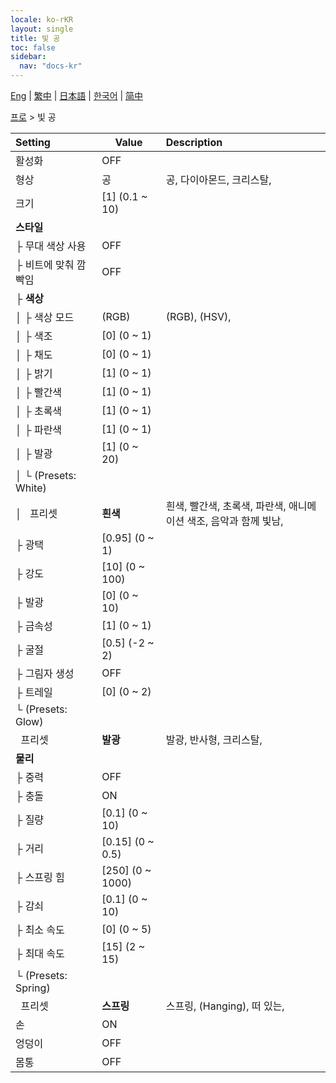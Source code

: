 ```yaml
---
locale: ko-rKR
layout: single
title: 빛 공
toc: false
sidebar:
  nav: "docs-kr"
---
```

[Eng](/dancexr/menu/2025.4/actor/light_ball) | [繁中](/tw/dancexr/menu/2025.4/actor/light_ball) | [日本語](/jp/dancexr/menu/2025.4/actor/light_ball) | [한국어](/kr/dancexr/menu/2025.4/actor/light_ball) | [简中](/zh/dancexr/menu/2025.4/actor/light_ball)

[프로](../menu#프로) > 빛 공



| Setting | Value | Description |
| :--- | --- | :--- |
| 활성화 | OFF | 
| 형상 | 공 | 공, 다이아몬드, 크리스탈, 
| 크기 | [1] (0.1 ~ 10) | 
| **스타일** | | 
| ├&nbsp;무대 색상 사용 | OFF | 
| ├&nbsp;비트에 맞춰 깜빡임 | OFF | 
| ├&nbsp;**색상** | | 
| │&nbsp;├&nbsp;색상 모드 | (RGB) | (RGB), (HSV), 
| │&nbsp;├&nbsp;색조 | [0] (0 ~ 1) | 
| │&nbsp;├&nbsp;채도 | [0] (0 ~ 1) | 
| │&nbsp;├&nbsp;밝기 | [1] (0 ~ 1) | 
| │&nbsp;├&nbsp;빨간색 | [1] (0 ~ 1) | 
| │&nbsp;├&nbsp;초록색 | [1] (0 ~ 1) | 
| │&nbsp;├&nbsp;파란색 | [1] (0 ~ 1) | 
| │&nbsp;├&nbsp;발광 | [1] (0 ~ 20) | 
| │&nbsp;└&nbsp;(Presets: White) || 
| │&nbsp;&nbsp;&nbsp;프리셋 | **흰색** | 흰색, 빨간색, 초록색, 파란색, 애니메이션 색조, 음악과 함께 빛남,  |
| ├&nbsp;광택 | [0.95] (0 ~ 1) | 
| ├&nbsp;강도 | [10] (0 ~ 100) | 
| ├&nbsp;발광 | [0] (0 ~ 10) | 
| ├&nbsp;금속성 | [1] (0 ~ 1) | 
| ├&nbsp;굴절 | [0.5] (-2 ~ 2) | 
| ├&nbsp;그림자 생성 | OFF | 
| ├&nbsp;트레일 | [0] (0 ~ 2) | 
| └&nbsp;(Presets: Glow) || 
| &nbsp;&nbsp;프리셋 | **발광** | 발광, 반사형, 크리스탈,  |
| **물리** | | 
| ├&nbsp;중력 | OFF | 
| ├&nbsp;충돌 | ON | 
| ├&nbsp;질량 | [0.1] (0 ~ 10) | 
| ├&nbsp;거리 | [0.15] (0 ~ 0.5) | 
| ├&nbsp;스프링 힘 | [250] (0 ~ 1000) | 
| ├&nbsp;감쇠 | [0.1] (0 ~ 10) | 
| ├&nbsp;최소 속도 | [0] (0 ~ 5) | 
| ├&nbsp;최대 속도 | [15] (2 ~ 15) | 
| └&nbsp;(Presets: Spring) || 
| &nbsp;&nbsp;프리셋 | **스프링** | 스프링, (Hanging), 떠 있는,  |
| 손 | ON | 
| 엉덩이 | OFF | 
| 몸통 | OFF | 
